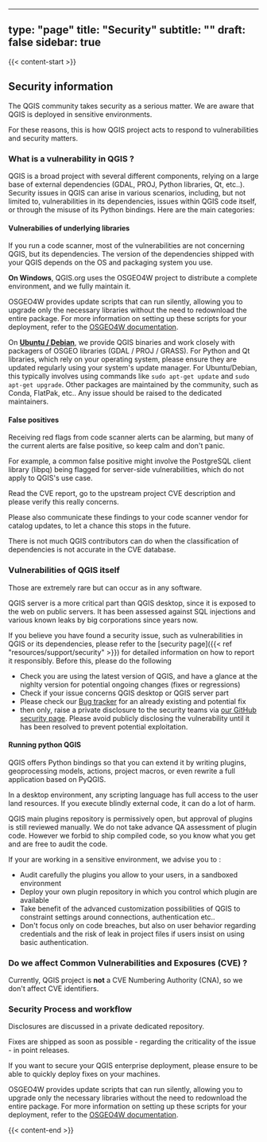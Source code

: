 
---
type: "page"
title: "Security"
subtitle: ""
draft: false
sidebar: true
---

{{< content-start  >}}

## Security information

The QGIS community takes security as a serious matter. We are aware that QGIS is deployed in sensitive environments. 

For these reasons, this is how QGIS project acts to respond to vulnerabilities and security matters. 


### What is a vulnerability in QGIS ? 

QGIS is a broad project with several different components, relying on a large base of external dependencies (GDAL, PROJ, Python libraries, Qt, etc..). 
Security issues in QGIS can arise in various scenarios, including, but not limited to, vulnerabilities in its dependencies, issues within QGIS code itself, or through the misuse of its Python bindings. Here are the main categories:

#### Vulnerabilies of underlying libraries 

If you run a code scanner, most of the vulnerabilities are not concerning QGIS, but its dependencies. 
The version of the dependencies shipped with your QGIS depends on the OS and packaging system you use. 

**On Windows**, QGIS.org uses the OSGEO4W project to distribute a complete environment, and we fully maintain it.

OSGEO4W provides update scripts that can run silently, allowing you to upgrade only the necessary libraries without the need to redownload the entire package. For more information on setting up these scripts for your deployment, refer to the [OSGEO4W documentation](https://trac.osgeo.org/osgeo4w/).


On **[Ubuntu / Debian](/resources/installation-guide/#debianubuntu)**, we provide QGIS binaries and work closely with packagers of OSGEO libraries (GDAL / PROJ / GRASS).
For Python and Qt libraries, which rely on your operating system, please ensure they are updated regularly using your system's update manager. For Ubuntu/Debian, this typically involves using commands like `sudo apt-get update` and `sudo apt-get upgrade`.
Other packages are maintained by the community, such as Conda, FlatPak, etc.. Any issue should be raised to the dedicated maintainers.  

#### False positives

Receiving red flags from code scanner alerts can be alarming, but many of the current alerts are false positive, so keep calm and don't panic. 

For example, a common false positive might involve the PostgreSQL client library (libpq) being flagged for server-side vulnerabilities, which do not apply to QGIS's use case.

Read the CVE report, go to the upstream project CVE description and please verify this really concerns. 

Please also communicate these findings to your code scanner vendor for catalog updates, to let a chance this stops in the future. 

There is not much QGIS contributors can do when the classification of dependencies is not accurate in the CVE database.

### Vulnerabilities of QGIS itself

Those are extremely rare but can occur as in any software.

QGIS server is a more critical part than QGIS desktop, since it is exposed to the web on public servers. It has been assessed against SQL injections and various known leaks by big corporations since years now. 

If you believe you have found a security issue, such as vulnerabilities in QGIS or its dependencies, please refer to the [security page]({{< ref "resources/support/security" >}}) for detailed information on how to report it responsibly. Before this, please do the following
 - Check you are using the latest version of QGIS, and have a glance at the nighlty version for potential ongoing changes (fixes or regressions)
 - Check if your issue concerns QGIS desktop or QGIS server part
 - Please check our [Bug tracker](https://github.com/qgis/QGIS/issues) for an already existing and potential fix
 - then only, raise a private disclosure to the security teams via [our GitHub security page](https://github.com/qgis/QGIS/security). Please avoid publicly disclosing the vulnerability until it has been resolved to prevent potential exploitation.

#### Running python QGIS 

QGIS offers Python bindings so that you can extend it by writing plugins, geoprocessing models, actions, project macros, or even rewrite a full application based on PyQGIS. 

In a desktop environment, any scripting language has full access to the user land resources. If you execute blindly external code, it can do a lot of harm. 

QGIS main plugins repository is permissively open, but approval of plugins is still reviewed manually. We do not take advance QA assessment of plugin code. However we forbid to ship compiled code, so you know what you get and are free to audit the code. 


If your are working in a sensitive environment, we advise you to :

- Audit carefully the plugins you allow to your users, in a sandboxed environment
- Deploy your own plugin repository in which you control which plugin are available
- Take benefit of the advanced customization possibilities of QGIS to constraint settings around connections, authentication etc..
- Don't focus only on code breaches, but also on user behavior regarding credentials and the risk of leak in project files if users insist on using basic authentication.  
 

### Do we affect Common Vulnerabilities and Exposures (CVE) ?  

Currently, QGIS project is **not** a CVE Numbering Authority (CNA), so we don't affect CVE identifiers. 


### Security Process and workflow

Disclosures are discussed in a private dedicated repository.

Fixes are shipped as soon as possible - regarding the criticality of the issue - in point releases. 

If you want to secure your QGIS enterprise deployment, please ensure to be able to quickly deploy fixes on your machines. 

OSGEO4W provides update scripts that can run silently, allowing you to upgrade only the necessary libraries without the need to redownload the entire package. For more information on setting up these scripts for your deployment, refer to the [OSGEO4W documentation](https://trac.osgeo.org/osgeo4w/).



{{< content-end >}}

